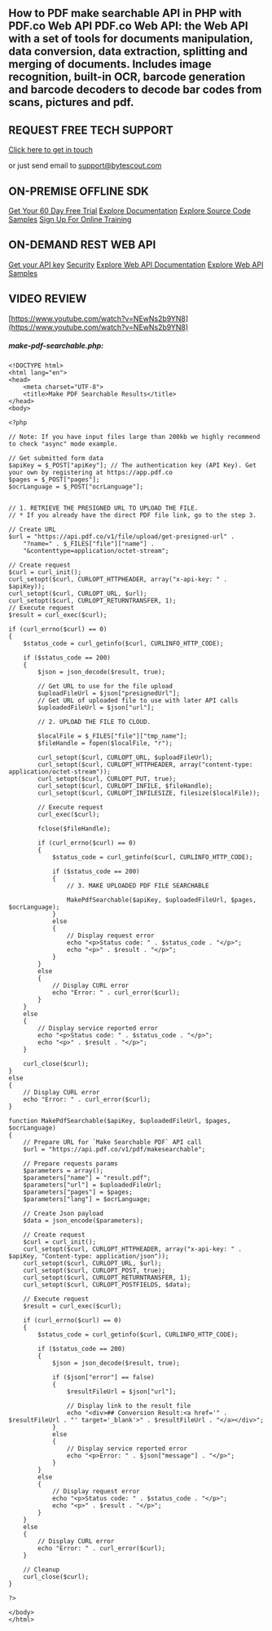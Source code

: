 ## How to PDF make searchable API in PHP with PDF.co Web API PDF.co Web API: the Web API with a set of tools for documents manipulation, data conversion, data extraction, splitting and merging of documents. Includes image recognition, built-in OCR, barcode generation and barcode decoders to decode bar codes from scans, pictures and pdf.

## REQUEST FREE TECH SUPPORT

[Click here to get in touch](https://bytescout.zendesk.com/hc/en-us/requests/new?subject=PDF.co%20Web%20API%20Question)

or just send email to [support@bytescout.com](mailto:support@bytescout.com?subject=PDF.co%20Web%20API%20Question) 

## ON-PREMISE OFFLINE SDK 

[Get Your 60 Day Free Trial](https://bytescout.com/download/web-installer?utm_source=github-readme)
[Explore Documentation](https://bytescout.com/documentation/index.html?utm_source=github-readme)
[Explore Source Code Samples](https://github.com/bytescout/ByteScout-SDK-SourceCode/)
[Sign Up For Online Training](https://academy.bytescout.com/)


## ON-DEMAND REST WEB API

[Get your API key](https://app.pdf.co/signup?utm_source=github-readme)
[Security](https://pdf.co/security)
[Explore Web API Documentation](https://apidocs.pdf.co?utm_source=github-readme)
[Explore Web API Samples](https://github.com/bytescout/ByteScout-SDK-SourceCode/tree/master/PDF.co%20Web%20API)

## VIDEO REVIEW

[https://www.youtube.com/watch?v=NEwNs2b9YN8](https://www.youtube.com/watch?v=NEwNs2b9YN8)




<!-- code block begin -->

##### **make-pdf-searchable.php:**
    
```
<!DOCTYPE html>
<html lang="en">
<head>
    <meta charset="UTF-8">
    <title>Make PDF Searchable Results</title>
</head>
<body>

<?php 

// Note: If you have input files large than 200kb we highly recommend to check "async" mode example.

// Get submitted form data
$apiKey = $_POST["apiKey"]; // The authentication key (API Key). Get your own by registering at https://app.pdf.co
$pages = $_POST["pages"];
$ocrLanguage = $_POST["ocrLanguage"];


// 1. RETRIEVE THE PRESIGNED URL TO UPLOAD THE FILE.
// * If you already have the direct PDF file link, go to the step 3.

// Create URL
$url = "https://api.pdf.co/v1/file/upload/get-presigned-url" . 
    "?name=" . $_FILES["file"]["name"] .
    "&contenttype=application/octet-stream";
    
// Create request
$curl = curl_init();
curl_setopt($curl, CURLOPT_HTTPHEADER, array("x-api-key: " . $apiKey));
curl_setopt($curl, CURLOPT_URL, $url);
curl_setopt($curl, CURLOPT_RETURNTRANSFER, 1);
// Execute request
$result = curl_exec($curl);

if (curl_errno($curl) == 0)
{
    $status_code = curl_getinfo($curl, CURLINFO_HTTP_CODE);
    
    if ($status_code == 200)
    {
        $json = json_decode($result, true);
        
        // Get URL to use for the file upload
        $uploadFileUrl = $json["presignedUrl"];
        // Get URL of uploaded file to use with later API calls
        $uploadedFileUrl = $json["url"];
        
        // 2. UPLOAD THE FILE TO CLOUD.
        
        $localFile = $_FILES["file"]["tmp_name"];
        $fileHandle = fopen($localFile, "r");
        
        curl_setopt($curl, CURLOPT_URL, $uploadFileUrl);
        curl_setopt($curl, CURLOPT_HTTPHEADER, array("content-type: application/octet-stream"));
        curl_setopt($curl, CURLOPT_PUT, true);
        curl_setopt($curl, CURLOPT_INFILE, $fileHandle);
        curl_setopt($curl, CURLOPT_INFILESIZE, filesize($localFile));

        // Execute request
        curl_exec($curl);
        
        fclose($fileHandle);
        
        if (curl_errno($curl) == 0)
        {
            $status_code = curl_getinfo($curl, CURLINFO_HTTP_CODE);
            
            if ($status_code == 200)
            {
                // 3. MAKE UPLOADED PDF FILE SEARCHABLE
                
                MakePdfSearchable($apiKey, $uploadedFileUrl, $pages, $ocrLanguage);
            }
            else
            {
                // Display request error
                echo "<p>Status code: " . $status_code . "</p>"; 
                echo "<p>" . $result . "</p>"; 
            }
        }
        else
        {
            // Display CURL error
            echo "Error: " . curl_error($curl);
        }
    }
    else
    {
        // Display service reported error
        echo "<p>Status code: " . $status_code . "</p>"; 
        echo "<p>" . $result . "</p>"; 
    }
    
    curl_close($curl);
}
else
{
    // Display CURL error
    echo "Error: " . curl_error($curl);
}

function MakePdfSearchable($apiKey, $uploadedFileUrl, $pages, $ocrLanguage) 
{
    // Prepare URL for `Make Searchable PDF` API call
    $url = "https://api.pdf.co/v1/pdf/makesearchable";
    
    // Prepare requests params
    $parameters = array();
    $parameters["name"] = "result.pdf";
    $parameters["url"] = $uploadedFileUrl;
    $parameters["pages"] = $pages;
    $parameters["lang"] = $ocrLanguage;

    // Create Json payload
    $data = json_encode($parameters);

    // Create request
    $curl = curl_init();
    curl_setopt($curl, CURLOPT_HTTPHEADER, array("x-api-key: " . $apiKey, "Content-type: application/json"));
    curl_setopt($curl, CURLOPT_URL, $url);
    curl_setopt($curl, CURLOPT_POST, true);
    curl_setopt($curl, CURLOPT_RETURNTRANSFER, 1);
    curl_setopt($curl, CURLOPT_POSTFIELDS, $data);

    // Execute request
    $result = curl_exec($curl);
    
    if (curl_errno($curl) == 0)
    {
        $status_code = curl_getinfo($curl, CURLINFO_HTTP_CODE);
        
        if ($status_code == 200)
        {
            $json = json_decode($result, true);
            
            if ($json["error"] == false)
            {
                $resultFileUrl = $json["url"];
                
                // Display link to the result file
                echo "<div>## Conversion Result:<a href='" . $resultFileUrl . "' target='_blank'>" . $resultFileUrl . "</a></div>";
            }
            else
            {
                // Display service reported error
                echo "<p>Error: " . $json["message"] . "</p>"; 
            }
        }
        else
        {
            // Display request error
            echo "<p>Status code: " . $status_code . "</p>"; 
            echo "<p>" . $result . "</p>"; 
        }
    }
    else
    {
        // Display CURL error
        echo "Error: " . curl_error($curl);
    }
    
    // Cleanup
    curl_close($curl);
}

?>

</body>
</html>
```

<!-- code block end -->